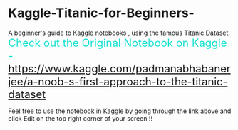 # Kaggle-Titanic-for-Beginners-
A beginner's guide to Kaggle notebooks , using the famous Titanic Dataset. 
<font color=#14E1D0 size="+2"> Check out the Original Notebook on Kaggle -https://www.kaggle.com/padmanabhabanerjee/a-noob-s-first-approach-to-the-titanic-dataset</font>

Feel free to use the notebook in Kaggle by going through the link above and click Edit on the top right corner of your screen !!
